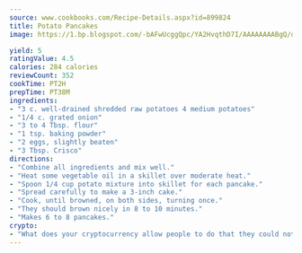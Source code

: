 ```yaml
---
source: www.cookbooks.com/Recipe-Details.aspx?id=899824
title: Potato Pancakes
image: https://1.bp.blogspot.com/-bAFwUcggQpc/YA2HvqthD7I/AAAAAAAABgQ/dGGityjUeSk5WIgvhJroHVt7XYoXF2qygCLcBGAsYHQ/s320/10.png

yield: 5
ratingValue: 4.5
calories: 284 calories
reviewCount: 352
cookTime: PT2H
prepTime: PT38M
ingredients:
- "3 c. well-drained shredded raw potatoes 4 medium potatoes"
- "1/4 c. grated onion"
- "3 to 4 Tbsp. flour"
- "1 tsp. baking powder"
- "2 eggs, slightly beaten"
- "3 Tbsp. Crisco"
directions:
- "Combine all ingredients and mix well."
- "Heat some vegetable oil in a skillet over moderate heat."
- "Spoon 1/4 cup potato mixture into skillet for each pancake."
- "Spread carefully to make a 3-inch cake."
- "Cook, until browned, on both sides, turning once."
- "They should brown nicely in 8 to 10 minutes."
- "Makes 6 to 8 pancakes."
crypto:
- "What does your cryptocurrency allow people to do that they could not do otherwise, and how does it help them do existing tasks more quickly or cheaply?"
---
```


